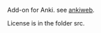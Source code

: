 Add-on for Anki. see [ankiweb](https://ankiweb.net/shared/info/277081964).

License is in the folder src.
